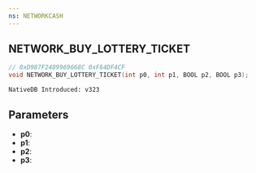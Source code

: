 ```yaml
---
ns: NETWORKCASH
---
```

## NETWORK_BUY_LOTTERY_TICKET

```c
// 0xD987F2489969668C 0xF64DF4CF
void NETWORK_BUY_LOTTERY_TICKET(int p0, int p1, BOOL p2, BOOL p3);
```

```
NativeDB Introduced: v323
```

## Parameters
* **p0**:
* **p1**:
* **p2**:
* **p3**:
